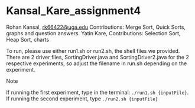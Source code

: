 # Kansal_Kare_assignment4

Rohan Kansal, rk66422@uga.edu Contributions: Merge Sort, Quick Sorts, graphs and question answers. 
Yatin Kare,  Contributions: Selection Sort, Heap Sort, charts 

To run, please use either run1.sh or run2.sh, the shell files we provided. There are 2 driver files, SortingDriver.java and SortingDriver2.java for the 2 respective experiments, so adjust the filename in run.sh depending on the experiment.
> [!NOTE]
> If running the first experiment, type in the terminal: `./run1.sh {inputFile}`.
> If running the second experiment, type `./run2.sh {inputFile}`

